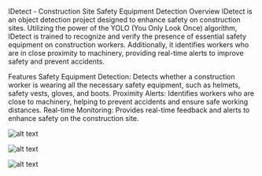 IDetect - Construction Site Safety Equipment Detection
Overview
IDetect is an object detection project designed to enhance safety on construction sites. Utilizing the power of the YOLO (You Only Look Once) algorithm, IDetect is trained to recognize and verify the presence of essential safety equipment on construction workers. Additionally, it identifies workers who are in close proximity to machinery, providing real-time alerts to improve safety and prevent accidents.

Features
Safety Equipment Detection: Detects whether a construction worker is wearing all the necessary safety equipment, such as helmets, safety vests, gloves, and boots.
Proximity Alerts: Identifies workers who are close to machinery, helping to prevent accidents and ensure safe working distances.
Real-time Monitoring: Provides real-time feedback and alerts to enhance safety on the construction site.

![alt text](<WhatsApp Image 2024-05-09 at 20.52.19_ffd00226-1.jpg>)

![alt text](<WhatsApp Image 2024-05-09 at 20.49.07_956aa50d-1.jpg>)

![alt text](<WhatsApp Image 2024-05-10 at 00.45.26_1e1eebf2-1.jpg>)